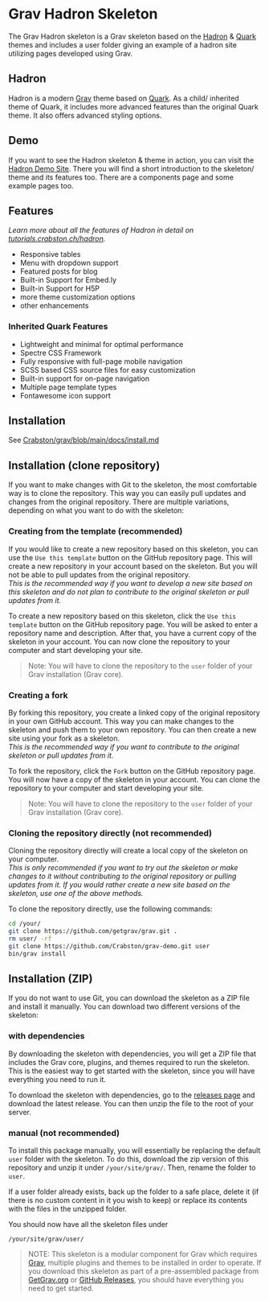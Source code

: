 # Grav Hadron Skeleton

The Grav Hadron skeleton is a Grav skeleton based on the [Hadron](https://github.com/Crabston/grav-theme-hadron) & [Quark](https://github.com/getgrav/grav-theme-quark) themes and includes a user folder giving an example of a hadron site utilizing pages developed using Grav.

## Hadron
Hadron is a modern [Grav](https://getgrav.org) theme based on [Quark](https://github.com/getgrav/grav-theme-quark). As a child/ inherited theme of Quark, it includes more advanced features than the original Quark theme. It also offers advanced styling options.

## Demo
If you want to see the Hadron skeleton & theme in action, you can visit the [Hadron Demo Site](https://grav.demo.crabston.dev/). There you will find a short introduction to the skeleton/ theme and its features too. There are a components page and some example pages too.

## Features
_Learn more about all the features of Hadron in detail on [tutorials.crabston.ch/hadron](https://tutorials.crabston.ch/hadron)._

- Responsive tables
- Menu with dropdown support
- Featured posts for blog
- Built-in Support for Embed.ly
- Built-in Support for H5P
- more theme customization options
- other enhancements

### Inherited Quark Features
- Lightweight and minimal for optimal performance
- Spectre CSS Framework
- Fully responsive with full-page mobile navigation
- SCSS based CSS source files for easy customization
- Built-in support for on-page navigation
- Multiple page template types
- Fontawesome icon support

## Installation

See [Crabston/grav/blob/main/docs/install.md](https://github.com/Crabston/grav/blob/main/docs/install.md)

## Installation (clone repository)
If you want to make changes with Git to the skeleton, the most comfortable way is to clone the repository. This way you can easily pull updates and changes from the original repository. There are multiple variations, depending on what you want to do with the skeleton:

### Creating from the template (recommended)
If you would like to create a new repository based on this skeleton, you can use the `Use this template` button on the GitHub repository page. This will create a new repository in your account based on the skeleton. But you will not be able to pull updates from the original repository.  
_This is the recommended way if you want to develop a new site based on this skeleton and do not plan to contribute to the original skeleton or pull updates from it._

To create a new repository based on this skeleton, click the `Use this template` button on the GitHub repository page. You will be asked to enter a repository name and description. After that, you have a current copy of the skeleton in your account. You can now clone the repository to your computer and start developing your site.

> Note: You will have to clone the repository to the `user` folder of your Grav installation (Grav core).

### Creating a fork
By forking this repository, you create a linked copy of the original repository in your own GitHub account. This way you can make changes to the skeleton and push them to your own repository. You can then create a new site using your fork as a skeleton.  
_This is the recommended way if you want to contribute to the original skeleton or pull updates from it._

To fork the repository, click the `Fork` button on the GitHub repository page. You will now have a copy of the skeleton in your account. You can clone the repository to your computer and start developing your site.

> Note: You will have to clone the repository to the `user` folder of your Grav installation (Grav core).

### Cloning the repository directly (not recommended)
Cloning the repository directly will create a local copy of the skeleton on your computer.  
_This is only recommended if you want to try out the skeleton or make changes to it without contributing to the original repository or pulling updates from it. If you would rather create a new site based on the skeleton, use one of the above methods._

To clone the repository directly, use the following commands:
```bash
cd /your/
git clone https://github.com/getgrav/grav.git .
rm user/ -rf
git clone https://github.com/Crabston/grav-demo.git user
bin/grav install
```

## Installation (ZIP)
If you do not want to use Git, you can download the skeleton as a ZIP file and install it manually. You can download two different versions of the skeleton:

### with dependencies
By downloading the skeleton with dependencies, you will get a ZIP file that includes the Grav core, plugins, and themes required to run the skeleton. This is the easiest way to get started with the skeleton, since you will have everything you need to run it.

To download the skeleton with dependencies, go to the [releases page](https://github.com/Crabston/grav-demo/releases) and download the latest release. You can then unzip the file to the root of your server.

### manual (not recommended)
To install this package manually, you will essentially be replacing the default `user` folder with the skeleton. To do this, download the zip version of this repository and unzip it under `/your/site/grav/`. Then, rename the folder to `user`.

If a user folder already exists, back up the folder to a safe place, delete it (if there is no custom content in it you wish to keep) or replace its contents with the files in the unzipped folder.

You should now have all the skeleton files under

	/your/site/grav/user/

> NOTE: This skeleton is a modular component for Grav which requires [Grav](http://github.com/getgrav/grav), multiple plugins and themes to be installed in order to operate. If you download this skeleton as part of a pre-assembled package from [GetGrav.org](http://getgrav.org/downloads/skeletons#extras) or [GitHub Releases](https://github.com/Crabston/grav-demo/releases), you should have everything you need to get started.
